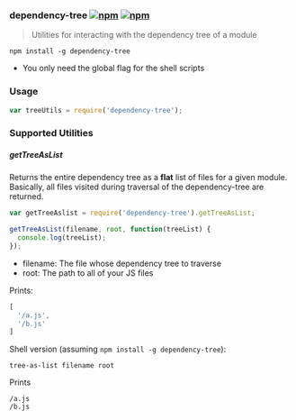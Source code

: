 ### dependency-tree [![npm](http://img.shields.io/npm/v/dependency-tree.svg)](https://npmjs.org/package/dependency-tree) [![npm](http://img.shields.io/npm/dm/dependency-tree.svg)](https://npmjs.org/package/dependency-tree)

> Utilities for interacting with the dependency tree of a module

`npm install -g dependency-tree`

* You only need the global flag for the shell scripts

### Usage

```js
var treeUtils = require('dependency-tree');
```

### Supported Utilities

##### getTreeAsList

Returns the entire dependency tree as a **flat** list of files for a given module. Basically, all files
visited during traversal of the dependency-tree are returned.

```js
var getTreeAslist = require('dependency-tree').getTreeAsList;

getTreeAsList(filename, root, function(treeList) {
  console.log(treeList);
});
```

* filename: The file whose dependency tree to traverse
* root: The path to all of your JS files

Prints:

```js
[
  '/a.js',
  '/b.js'
]
```

Shell version (assuming `npm install -g dependency-tree`):

```
tree-as-list filename root
```

Prints

```
/a.js
/b.js
```

